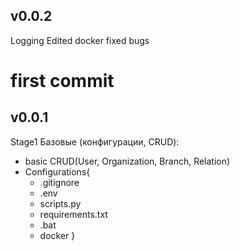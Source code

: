 <!-- README.md -->

## v0.0.2
Logging
Edited docker
fixed bugs

# first commit 
## v0.0.1
Stage1
Базовые (конфигурации, CRUD):
- basic CRUD(User, Organization, Branch, Relation)
- Configurations{
    - .gitignore
    - .env
    - scripts.py
    - requirements.txt
    - .bat
    - docker
}